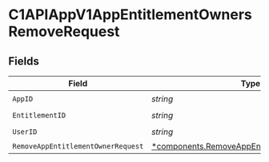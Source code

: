 # C1APIAppV1AppEntitlementOwnersRemoveRequest


## Fields

| Field                                                                                                       | Type                                                                                                        | Required                                                                                                    | Description                                                                                                 |
| ----------------------------------------------------------------------------------------------------------- | ----------------------------------------------------------------------------------------------------------- | ----------------------------------------------------------------------------------------------------------- | ----------------------------------------------------------------------------------------------------------- |
| `AppID`                                                                                                     | *string*                                                                                                    | :heavy_check_mark:                                                                                          | N/A                                                                                                         |
| `EntitlementID`                                                                                             | *string*                                                                                                    | :heavy_check_mark:                                                                                          | N/A                                                                                                         |
| `UserID`                                                                                                    | *string*                                                                                                    | :heavy_check_mark:                                                                                          | N/A                                                                                                         |
| `RemoveAppEntitlementOwnerRequest`                                                                          | [*components.RemoveAppEntitlementOwnerRequest](../../models/components/removeappentitlementownerrequest.md) | :heavy_minus_sign:                                                                                          | N/A                                                                                                         |